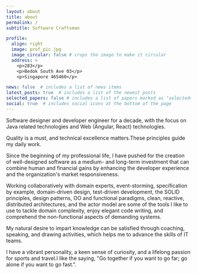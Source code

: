 ```yaml
---
layout: about
title: about
permalink: /
subtitle: Software Craftsman

profile:
  align: right
  image: prof_pic.jpg
  image_circular: false # crops the image to make it circular
  address: >
    <p>283</p>
    <p>Bedok South Ave 03</p>
    <p>Singapore 465460</p>

news: false  # includes a list of news items
latest_posts: true  # includes a list of the newest posts
selected_papers: false # includes a list of papers marked as "selected={true}"
social: true  # includes social icons at the bottom of the page
---
```


Software designer and developer engineer for a decade, with the focus on Java related technologies  and Web (Angular, React) technologies.


Quality is a must, and technical excellence matters.These principles guide my daily work.

Since the beginning of my professional life, I have pushed for the creation of well-designed software as a medium- and long-term investment that can combine human and financial gains by enhancing the developer experience and the organization's market responsiveness.

Working collaboratively with domain experts, event-storming, specification by example, domain-driven design, test-driven development, the SOLID principles, design patterns, OO and functional paradigms, clean, reactive, distributed architectures, and the actor model are some of the tools I like to use to tackle domain complexity, enjoy elegant code writing, and comprehend the non-functional aspects of demanding systems.

My natural desire to impart knowledge can be satisfied through coaching, speaking, and drawing activities, which helps me to advance the skills of IT teams.

I have a vibrant personality, a keen sense of curiosity, and a lifelong passion for sports and travel.I like the saying, "Go together if you want to go far; go alone if you want to go fast.".


